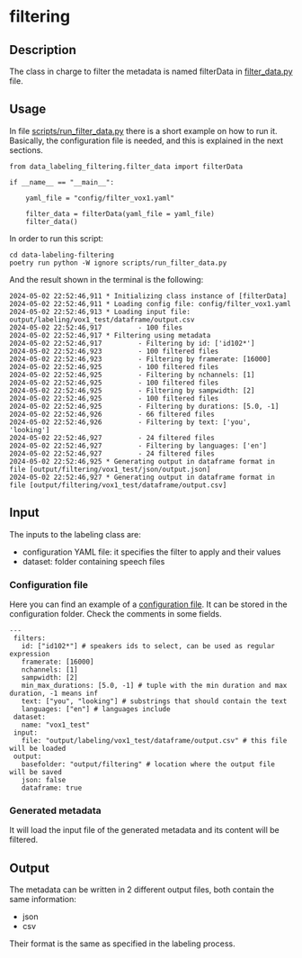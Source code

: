 # filtering

## Description

The class in charge to filter the metadata is named filterData in [filter_data.py](../data_labeling_filtering/filter_data.py) file. 

## Usage

In file [scripts/run_filter_data.py](../scripts/run_filter_data.py) there is a short example on how to run it. Basically, the configuration file is needed, and this is explained in the next sections.

```shell
from data_labeling_filtering.filter_data import filterData

if __name__ == "__main__":

    yaml_file = "config/filter_vox1.yaml"
    
    filter_data = filterData(yaml_file = yaml_file)
    filter_data()
```

In order to run this script:

```shell
cd data-labeling-filtering
poetry run python -W ignore scripts/run_filter_data.py
```

And the result shown in the terminal is the following:

```shell
2024-05-02 22:52:46,911 * Initializing class instance of [filterData]
2024-05-02 22:52:46,911 * Loading config file: config/filter_vox1.yaml
2024-05-02 22:52:46,913 * Loading input file: output/labeling/vox1_test/dataframe/output.csv
2024-05-02 22:52:46,917         - 100 files
2024-05-02 22:52:46,917 * Filtering using metadata
2024-05-02 22:52:46,917         - Filtering by id: ['id102*']
2024-05-02 22:52:46,923         - 100 filtered files
2024-05-02 22:52:46,923         - Filtering by framerate: [16000]
2024-05-02 22:52:46,925         - 100 filtered files
2024-05-02 22:52:46,925         - Filtering by nchannels: [1]
2024-05-02 22:52:46,925         - 100 filtered files
2024-05-02 22:52:46,925         - Filtering by sampwidth: [2]
2024-05-02 22:52:46,925         - 100 filtered files
2024-05-02 22:52:46,925         - Filtering by durations: [5.0, -1]
2024-05-02 22:52:46,926         - 66 filtered files
2024-05-02 22:52:46,926         - Filtering by text: ['you', 'looking']
2024-05-02 22:52:46,927         - 24 filtered files
2024-05-02 22:52:46,927         - Filtering by languages: ['en']
2024-05-02 22:52:46,927         - 24 filtered files
2024-05-02 22:52:46,925 * Generating output in dataframe format in file [output/filtering/vox1_test/json/output.json]
2024-05-02 22:52:46,927 * Generating output in dataframe format in file [output/filtering/vox1_test/dataframe/output.csv]
```

## Input

The inputs to the labeling class are:
- configuration YAML file: it specifies the filter to apply and their values
- dataset: folder containing speech files

### Configuration file

Here you can find an example of a [configuration file](../config/filter_vox1.yaml). It can be stored in the configuration folder. Check the comments in some fields.

```shell
---
 filters:
   id: ["id102*"] # speakers ids to select, can be used as regular expression
   framerate: [16000]
   nchannels: [1]
   sampwidth: [2] 
   min_max_durations: [5.0, -1] # tuple with the min duration and max duration, -1 means inf
   text: ["you", "looking"] # substrings that should contain the text
   languages: ["en"] # languages include
 dataset:
   name: "vox1_test"
 input:
   file: "output/labeling/vox1_test/dataframe/output.csv" # this file will be loaded
 output:
   basefolder: "output/filtering" # location where the output file will be saved
   json: false
   dataframe: true
```

### Generated metadata

It will load the input file of the generated metadata and its content will be filtered.

## Output

The metadata can be written in 2 different output files, both contain the same information:
- json
- csv

Their format is the same as specified in the labeling process.
